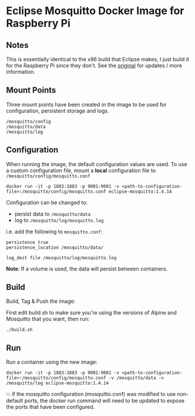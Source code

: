 # Eclipse Mosquitto Docker Image for Raspberry Pi

## Notes
This is essentially identical to the x86 build that Eclipse makes, I just build it for the Raspberry Pi since they don't.  See the [original](https://github.com/eclipse/mosquitto/tree/master/docker) for updates / more information.

## Mount Points

Three mount points have been created in the image to be used for configuration, persistent storage and logs.
```
/mosquitto/config
/mosquitto/data
/mosquitto/log
```

## Configuration

When running the image, the default configuration values are used.
To use a custom configuration file, mount a **local** configuration file to `/mosquitto/config/mosquitto.conf`
```
docker run -it -p 1883:1883 -p 9001:9001 -v <path-to-configuration-file>:/mosquitto/config/mosquitto.conf eclipse-mosquitto:1.4.14
```

Configuration can be changed to:

* persist data to `/mosquitto/data`
* log to `/mosquitto/log/mosquitto.log`

i.e. add the following to `mosquitto.conf`:
```
persistence true
persistence_location /mosquitto/data/

log_dest file /mosquitto/log/mosquitto.log
```

**Note**: If a volume is used, the data will persist between containers.

## Build
Build, Tag & Push the image:

First edit build.sh to make sure you're using the versions of Alpine and Mosquitto that you want, then run:
```
./build.sh
```

## Run
Run a container using the new image:
```
docker run -it -p 1883:1883 -p 9001:9001 -v <path-to-configuration-file>:/mosquitto/config/mosquitto.conf -v /mosquitto/data -v /mosquitto/log eclipse-mosquitto:1.4.14
```
:boom: if the mosquitto configuration (mosquitto.conf) was modified
to use non-default ports, the docker run command will need to be updated
to expose the ports that have been configured.

